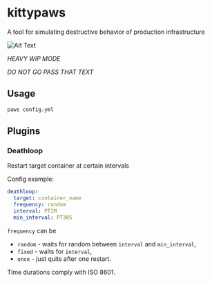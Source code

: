 # kittypaws
A tool for simulating destructive behavior of production infrastructure

![Alt Text](https://media.giphy.com/media/vFKqnCdLPNOKc/giphy.gif)

*HEAVY WIP MODE*

*DO NOT GO PASS THAT TEXT*


## Usage

```bash
paws config.yml
```

## Plugins

### Deathloop

Restart target container at certain intervals

Config example: 
```yaml
deathloop: 
  target: container_name
  frequency: random
  interval: PT1M
  min_interval: PT30S
```

`frequency` can be 
- `random` - waits for random between `interval` and `min_interval`, 
- `fixed` - waits for `interval`, 
- `once` - just quits after one restart. 

Time durations comply with ISO 8601.
